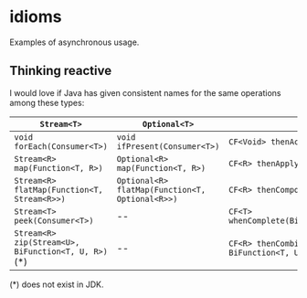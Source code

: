 # idioms
Examples of asynchronous usage.

## Thinking reactive

I would love if Java has given consistent names for the same operations among these types:

|`Stream<T>`|`Optional<T>`|`CF<T>`|
|----|----|----|
| `void forEach(Consumer<T>)` | `void ifPresent(Consumer<T>)` | `CF<Void> thenAccept(Consumer<T>)`|
| `Stream<R> map(Function<T, R>)` | `Optional<R> map(Function<T, R>)` | `CF<R> thenApply(Function<T, R>)`|
| `Stream<R> flatMap(Function<T, Stream<R>>)` | `Optional<R> flatMap(Function<T, Optional<R>>)` | `CF<R> thenCompose(Function<T, CF<R>>)`|
| `Stream<T> peek(Consumer<T>)` | -- | `CF<T>	whenComplete(BiConsumer<T,Throwable>)`|
| `Stream<R> zip(Stream<U>, BiFunction<T, U, R>)` (*) | -- | `CF<R> thenCombine(CF<U>, BiFunction<T, U, R>)`|

(*) does not exist in JDK.

